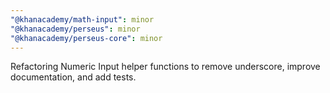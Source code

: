 ```yaml
---
"@khanacademy/math-input": minor
"@khanacademy/perseus": minor
"@khanacademy/perseus-core": minor
---
```


Refactoring Numeric Input helper functions to remove underscore, improve documentation, and add tests.
